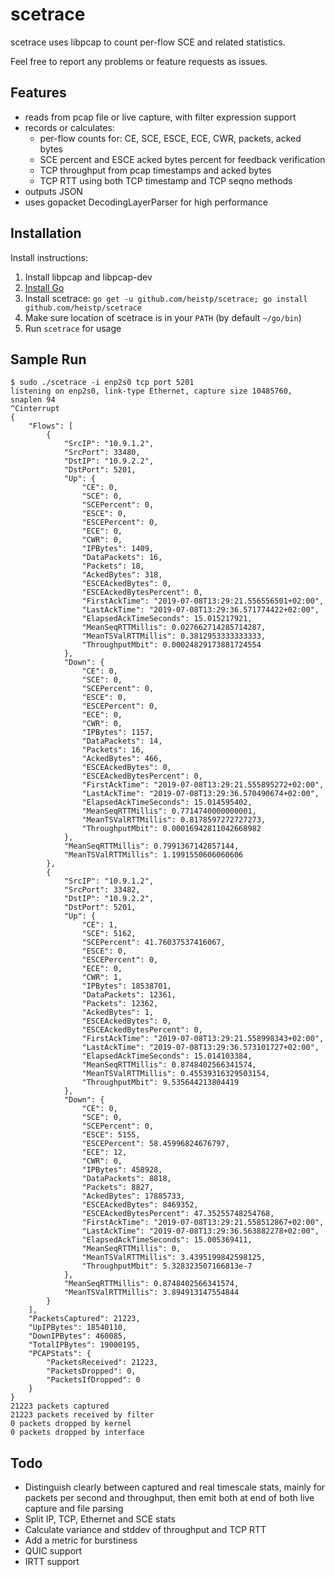 # scetrace

scetrace uses libpcap to count per-flow SCE and related statistics.

Feel free to report any problems or feature requests as issues.

## Features

- reads from pcap file or live capture, with filter expression support
- records or calculates:
  - per-flow counts for: CE, SCE, ESCE, ECE, CWR, packets, acked bytes
  - SCE percent and ESCE acked bytes percent for feedback verification
  - TCP throughput from pcap timestamps and acked bytes
  - TCP RTT using both TCP timestamp and TCP seqno methods
- outputs JSON
- uses gopacket DecodingLayerParser for high performance

## Installation

Install instructions:

1. Install libpcap and libpcap-dev
2. [Install Go](https://golang.org/dl/)
3. Install scetrace: `go get -u github.com/heistp/scetrace; go install github.com/heistp/scetrace`
4. Make sure location of scetrace is in your `PATH` (by default `~/go/bin`)
5. Run `scetrace` for usage

## Sample Run

```
$ sudo ./scetrace -i enp2s0 tcp port 5201
listening on enp2s0, link-type Ethernet, capture size 10485760, snaplen 94
^Cinterrupt
{
    "Flows": [
        {
            "SrcIP": "10.9.1.2",
            "SrcPort": 33480,
            "DstIP": "10.9.2.2",
            "DstPort": 5201,
            "Up": {
                "CE": 0,
                "SCE": 0,
                "SCEPercent": 0,
                "ESCE": 0,
                "ESCEPercent": 0,
                "ECE": 0,
                "CWR": 0,
                "IPBytes": 1409,
                "DataPackets": 16,
                "Packets": 18,
                "AckedBytes": 318,
                "ESCEAckedBytes": 0,
                "ESCEAckedBytesPercent": 0,
                "FirstAckTime": "2019-07-08T13:29:21.556556501+02:00",
                "LastAckTime": "2019-07-08T13:29:36.571774422+02:00",
                "ElapsedAckTimeSeconds": 15.015217921,
                "MeanSeqRTTMillis": 0.027662714285714287,
                "MeanTSValRTTMillis": 0.3812953333333333,
                "ThroughputMbit": 0.00024829173881724554
            },
            "Down": {
                "CE": 0,
                "SCE": 0,
                "SCEPercent": 0,
                "ESCE": 0,
                "ESCEPercent": 0,
                "ECE": 0,
                "CWR": 0,
                "IPBytes": 1157,
                "DataPackets": 14,
                "Packets": 16,
                "AckedBytes": 466,
                "ESCEAckedBytes": 0,
                "ESCEAckedBytesPercent": 0,
                "FirstAckTime": "2019-07-08T13:29:21.555895272+02:00",
                "LastAckTime": "2019-07-08T13:29:36.570490674+02:00",
                "ElapsedAckTimeSeconds": 15.014595402,
                "MeanSeqRTTMillis": 0.7714740000000001,
                "MeanTSValRTTMillis": 0.8178597272727273,
                "ThroughputMbit": 0.00016942811042668982
            },
            "MeanSeqRTTMillis": 0.7991367142857144,
            "MeanTSValRTTMillis": 1.1991550606060606
        },
        {
            "SrcIP": "10.9.1.2",
            "SrcPort": 33482,
            "DstIP": "10.9.2.2",
            "DstPort": 5201,
            "Up": {
                "CE": 1,
                "SCE": 5162,
                "SCEPercent": 41.76037537416067,
                "ESCE": 0,
                "ESCEPercent": 0,
                "ECE": 0,
                "CWR": 1,
                "IPBytes": 18538701,
                "DataPackets": 12361,
                "Packets": 12362,
                "AckedBytes": 1,
                "ESCEAckedBytes": 0,
                "ESCEAckedBytesPercent": 0,
                "FirstAckTime": "2019-07-08T13:29:21.558998343+02:00",
                "LastAckTime": "2019-07-08T13:29:36.573101727+02:00",
                "ElapsedAckTimeSeconds": 15.014103384,
                "MeanSeqRTTMillis": 0.8748402566341574,
                "MeanTSValRTTMillis": 0.45539316329503154,
                "ThroughputMbit": 9.535644213804419
            },
            "Down": {
                "CE": 0,
                "SCE": 0,
                "SCEPercent": 0,
                "ESCE": 5155,
                "ESCEPercent": 58.45996824676797,
                "ECE": 12,
                "CWR": 0,
                "IPBytes": 458928,
                "DataPackets": 8818,
                "Packets": 8827,
                "AckedBytes": 17885733,
                "ESCEAckedBytes": 8469352,
                "ESCEAckedBytesPercent": 47.35255748254768,
                "FirstAckTime": "2019-07-08T13:29:21.558512867+02:00",
                "LastAckTime": "2019-07-08T13:29:36.563882278+02:00",
                "ElapsedAckTimeSeconds": 15.005369411,
                "MeanSeqRTTMillis": 0,
                "MeanTSValRTTMillis": 3.4395199842598125,
                "ThroughputMbit": 5.328323507166813e-7
            },
            "MeanSeqRTTMillis": 0.8748402566341574,
            "MeanTSValRTTMillis": 3.894913147554844
        }
    ],
    "PacketsCaptured": 21223,
    "UpIPBytes": 18540110,
    "DownIPBytes": 460085,
    "TotalIPBytes": 19000195,
    "PCAPStats": {
        "PacketsReceived": 21223,
        "PacketsDropped": 0,
        "PacketsIfDropped": 0
    }
}
21223 packets captured
21223 packets received by filter
0 packets dropped by kernel
0 packets dropped by interface
```

## Todo

- Distinguish clearly between captured and real timescale stats, mainly for
  packets per second and throughput, then emit both at end of both live capture
  and file parsing
- Split IP, TCP, Ethernet and SCE stats
- Calculate variance and stddev of throughput and TCP RTT
- Add a metric for burstiness
- QUIC support
- IRTT support
